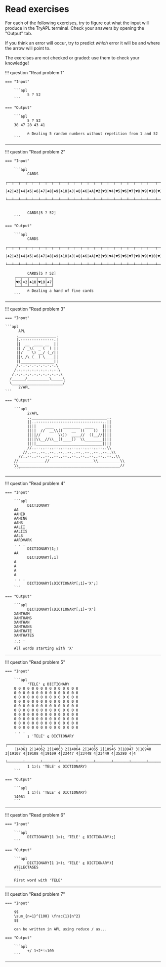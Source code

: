 # Read exercises

For each of the following exercises, try to figure out what the input will produce in the TryAPL terminal.
Check your answers by opening the "Output" tab.

If you think an error will occur, try to predict _which_ error it will be and where the arrow will point to.

The exercises are not checked or graded: use them to check your knowledge!


!!! question "Read problem 1"

    === "Input"

        ```apl
              5 ? 52
        ```

    === "Output"

        ```apl
              5 ? 52
        38 47 28 43 41

              ⍝ Dealing 5 random numbers without repetition from 1 and 52
        ```

---

!!! question "Read problem 2"

    === "Input"

        ```apl
              CARDS
        ┌──┬──┬──┬──┬──┬──┬──┬──┬───┬──┬──┬──┬──┬──┬──┬──┬──┬──┬──┬──┬──┬───┬──┬──┬──┬──┬──┬──┬──┬──┬──┬──┬──┬──┬───┬──┬──┬──┬──┬──┬──┬──┬──┬──┬──┬──┬──┬───┬──┬──┬──┬──┐
        │♠2│♠3│♠4│♠5│♠6│♠7│♠8│♠9│♠10│♠J│♠Q│♠K│♠A│♥2│♥3│♥4│♥5│♥6│♥7│♥8│♥9│♥10│♥J│♥Q│♥K│♥A│♦2│♦3│♦4│♦5│♦6│♦7│♦8│♦9│♦10│♦J│♦Q│♦K│♦A│♣2│♣3│♣4│♣5│♣6│♣7│♣8│♣9│♣10│♣J│♣Q│♣K│♣A│
        └──┴──┴──┴──┴──┴──┴──┴──┴───┴──┴──┴──┴──┴──┴──┴──┴──┴──┴──┴──┴──┴───┴──┴──┴──┴──┴──┴──┴──┴──┴──┴──┴──┴──┴───┴──┴──┴──┴──┴──┴──┴──┴──┴──┴──┴──┴──┴───┴──┴──┴──┴──┘


              CARDS[5 ? 52]
        ```

    === "Output"

        ```apl
              CARDS
        ┌──┬──┬──┬──┬──┬──┬──┬──┬───┬──┬──┬──┬──┬──┬──┬──┬──┬──┬──┬──┬──┬───┬──┬──┬──┬──┬──┬──┬──┬──┬──┬──┬──┬──┬───┬──┬──┬──┬──┬──┬──┬──┬──┬──┬──┬──┬──┬───┬──┬──┬──┬──┐
        │♠2│♠3│♠4│♠5│♠6│♠7│♠8│♠9│♠10│♠J│♠Q│♠K│♠A│♥2│♥3│♥4│♥5│♥6│♥7│♥8│♥9│♥10│♥J│♥Q│♥K│♥A│♦2│♦3│♦4│♦5│♦6│♦7│♦8│♦9│♦10│♦J│♦Q│♦K│♦A│♣2│♣3│♣4│♣5│♣6│♣7│♣8│♣9│♣10│♣J│♣Q│♣K│♣A│
        └──┴──┴──┴──┴──┴──┴──┴──┴───┴──┴──┴──┴──┴──┴──┴──┴──┴──┴──┴──┴──┴───┴──┴──┴──┴──┴──┴──┴──┴──┴──┴──┴──┴──┴───┴──┴──┴──┴──┴──┴──┴──┴──┴──┴──┴──┴──┴───┴──┴──┴──┴──┘

              CARDS[5 ? 52]
        ┌──┬──┬───┬───┬──┐
        │♥K│♦3│♠10│♥10│♠7│
        └──┴──┴───┴───┴──┘
              ⍝ Dealing a hand of five cards
        ```

---

!!! question "Read problem 3"

    === "Input"

    ```apl
          APL
         ._________________.    
         |.---------------.|    
         ||  __  ____ __  ||    
         || / _\(  _ (  ) ||    
         ||/    \) __/ (_/||    
         ||\_/\_(__) \____||    
         ||_______________||    
         /.-.-.-.-.-.-.-.-.\    
        /.-.-.-.-.-.-.-.-.-.\   
       /.-.-.-.-.-.-.-.-.-.-.\  
      /______/__________\_____\ 
      \_______________________/ 
          2/APL
    ```

    === "Output"

        ```apl  
              2/APL
              ..__________________________________..        
              ||..------------------------------..||        
              ||||    ____    ________  ____    ||||        
              ||||  //  __\\((    __  ((    ))  ||||        
              ||||//        \\))  ____//  ((__//||||        
              ||||\\__//\\__((____))  \\________||||        
              ||||______________________________||||        
              //..--..--..--..--..--..--..--..--..\\        
            //..--..--..--..--..--..--..--..--..--..\\      
          //..--..--..--..--..--..--..--..--..--..--..\\    
        //____________//____________________\\__________\\  
        \\______________________________________________//  
        ```

---

!!! question "Read problem 4"

    === "Input"

        ```apl
              DICTIONARY
        AA  
        AAHED  
        AAHING  
        AAHS  
        AALII  
        AALIIS  
        AALS  
        AARDVARK 
        . . .
              DICTIONARY[1;]
        AA
              DICTIONARY[;1]
        A
        A
        A
        A
        . . .
              DICTIONARY[⍸DICTIONARY[;1]='X';]
        ```

    === "Output"

        ```apl
              DICTIONARY[⍸DICTIONARY[;1]='X']
        XANTHAM        
        XANTHAMS       
        XANTHAN        
        XANTHANS       
        XANTHATE       
        XANTHATES      
        . . .
        ```
        All words starting with 'X'

---

!!! question "Read problem 5"

    === "Input"

        ```apl
              'TELE' ⍷ DICTIONARY
        0 0 0 0 0 0 0 0 0 0 0 0 0 0 0
        0 0 0 0 0 0 0 0 0 0 0 0 0 0 0
        0 0 0 0 0 0 0 0 0 0 0 0 0 0 0
        0 0 0 0 0 0 0 0 0 0 0 0 0 0 0
        0 0 0 0 0 0 0 0 0 0 0 0 0 0 0
        0 0 0 0 0 0 0 0 0 0 0 0 0 0 0
        0 0 0 0 0 0 0 0 0 0 0 0 0 0 0
        0 0 0 0 0 0 0 0 0 0 0 0 0 0 0
        0 0 0 0 0 0 0 0 0 0 0 0 0 0 0
        0 0 0 0 0 0 0 0 0 0 0 0 0 0 0
        . . .
              ⍸ 'TELE' ⍷ DICTIONARY
        ┌───────┬───────┬───────┬───────┬───────┬───────┬───────┬───────┬───────┬───────┬───────┬───────┬───────┬───────┬───────┬─
        │14061 2│14062 2│14063 2│14064 2│14065 2│18946 3│18947 3│18948 3│19107 4│19108 4│19109 4│23447 4│23448 4│23449 4│35280 4│4
        └───────┴───────┴───────┴───────┴───────┴───────┴───────┴───────┴───────┴───────┴───────┴───────┴───────┴───────┴───────┴─
              1 1⊃(⍸ 'TELE' ⍷ DICTIONARY)
        ```

    === "Output"

        ```apl
              1 1⊃(⍸ 'TELE' ⍷ DICTIONARY)
        14061
        ```

---

!!! question "Read problem 6"

    === "Input"

        ```apl
              DICTIONARY[1 1⊃(⍸ 'TELE' ⍷ DICTIONARY);]
        ```

    === "Output"

        ```apl
              DICTIONARY[1 1⊃(⍸ 'TELE' ⍷ DICTIONARY)]
        ATELECTASES
        ```
        
        First word with 'TELE'
---

!!! question "Read problem 7"

    === "Input"

        $$
        \sum_{n=1}^{100} \frac{1}{n^2}
        $$

        can be written in APL using reduce / as...

    === "Output"

        ```apl
              +/ 1÷2*⍨⍳100
        ```
---